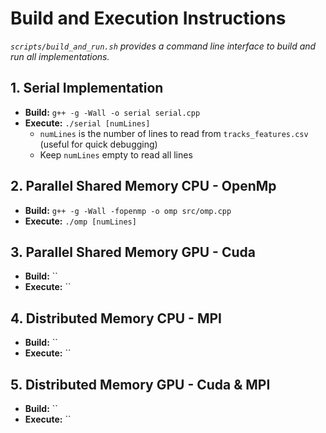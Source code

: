 # Build and Execution Instructions

*`scripts/build_and_run.sh` provides a command line interface to build and run all implementations.*

## 1. Serial Implementation

- **Build:** `g++ -g -Wall -o serial serial.cpp`
- **Execute:** `./serial [numLines]`
  - `numLines` is the number of lines to read from `tracks_features.csv` (useful for quick debugging)
  - Keep `numLines` empty to read all lines 

## 2. Parallel Shared Memory CPU - OpenMp

- **Build:** `g++ -g -Wall -fopenmp -o omp src/omp.cpp`
- **Execute:** `./omp [numLines]`

## 3. Parallel Shared Memory GPU - Cuda

- **Build:** ``
- **Execute:** ``

## 4. Distributed Memory CPU - MPI

- **Build:** ``
- **Execute:** ``

## 5. Distributed Memory GPU - Cuda & MPI

- **Build:** ``
- **Execute:** ``
